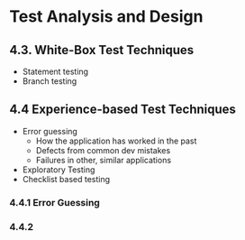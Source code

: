 # Test Analysis and Design

## 4.3. White-Box Test Techniques
* Statement testing
* Branch testing

## 4.4 Experience-based Test Techniques
* Error guessing
  * How the application has worked in the past
  * Defects from common dev mistakes
  * Failures in other, similar applications
* Exploratory Testing
* Checklist based testing

### 4.4.1 Error Guessing
### 4.4.2 